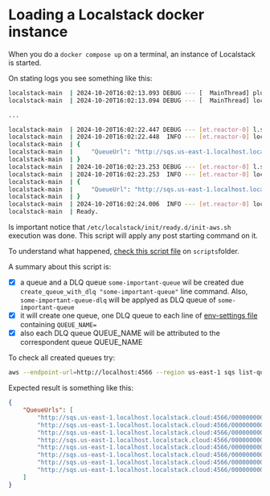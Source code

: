 # Loading a Localstack docker instance

When you do a `docker compose up` on a terminal, an instance of Localstack is started.

On stating logs you see something like this:

``` bash
localstack-main  | 2024-10-20T16:02:13.093 DEBUG --- [  MainThread] plux.runtime.manager       : loading plugin localstack.init.runner:sh
localstack-main  | 2024-10-20T16:02:13.094 DEBUG --- [  MainThread] localstack.runtime.init    : Init scripts discovered: {BOOT: [], START: [], READY: [Script(path='/etc/localstack/init/ready.d/init-aws.sh', stage=READY, state=UNKNOWN)], SHUTDOWN: []}

...

localstack-main  | 2024-10-20T16:02:22.447 DEBUG --- [et.reactor-0] l.services.sqs.provider    : creating queue key=third-queue attributes=None tags=None
localstack-main  | 2024-10-20T16:02:22.448  INFO --- [et.reactor-0] localstack.request.aws     : AWS sqs.CreateQueue => 200
localstack-main  | {
localstack-main  |     "QueueUrl": "http://sqs.us-east-1.localhost.localstack.cloud:4566/000000000000/third-queue"
localstack-main  | }
localstack-main  | 2024-10-20T16:02:23.253 DEBUG --- [et.reactor-0] l.services.sqs.provider    : creating queue key=third-queue-dlq attributes=None tags=None
localstack-main  | 2024-10-20T16:02:23.253  INFO --- [et.reactor-0] localstack.request.aws     : AWS sqs.CreateQueue => 200
localstack-main  | {
localstack-main  |     "QueueUrl": "http://sqs.us-east-1.localhost.localstack.cloud:4566/000000000000/third-queue-dlq"
localstack-main  | }
localstack-main  | 2024-10-20T16:02:24.006  INFO --- [et.reactor-0] localstack.request.aws     : AWS sqs.SetQueueAttributes => 200
localstack-main  | Ready.
```

Is important notice that `/etc/localstack/init/ready.d/init-aws.sh` execution was done. This script will apply any post starting command on it.

To understand what happened, [check this script file](../scripts/init-aws.sh) on `scripts`folder.

A summary about  this script is:

 - [x] a queue and a DLQ queue `some-important-queue` wil be created due `create_queue_with_dlq "some-important-queue"` line command. Also, `some-important-queue-dlq` will be applyed as DLQ queue of `some-important-queue`
 - [x] it will create one queue, one DLQ queue to each line of [env-settings file](../env-settings) containing `QUEUE_NAME=`
 - [x] also each DLQ queue QUEUE_NAME will be attributed to the correspondent queue QUEUE_NAME

To check all created queues try:
``` bash
aws --endpoint-url=http://localhost:4566 --region us-east-1 sqs list-queues | jq
```

Expected result is something like this:
``` json
{
    "QueueUrls": [
        "http://sqs.us-east-1.localhost.localstack.cloud:4566/000000000000/some-important-queue",
        "http://sqs.us-east-1.localhost.localstack.cloud:4566/000000000000/some-important-queue-dlq",
        "http://sqs.us-east-1.localhost.localstack.cloud:4566/000000000000/first-queue",
        "http://sqs.us-east-1.localhost.localstack.cloud:4566/000000000000/first-queue-dlq",
        "http://sqs.us-east-1.localhost.localstack.cloud:4566/000000000000/second-queue",
        "http://sqs.us-east-1.localhost.localstack.cloud:4566/000000000000/second-queue-dlq",
        "http://sqs.us-east-1.localhost.localstack.cloud:4566/000000000000/third-queue",
        "http://sqs.us-east-1.localhost.localstack.cloud:4566/000000000000/third-queue-dlq"
    ]
}
```
